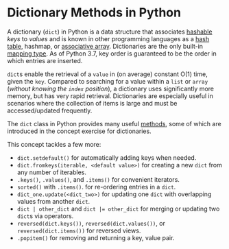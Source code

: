 # Dictionary Methods in Python

A dictionary (`dict`) in Python is a data structure that associates [hashable][term-hashable] _keys_ to _values_ and is known in other programming languages as a [hash table][hashtable-wikipedia], hashmap, or [associative array][associative-array].
Dictionaries are the only built-in [mapping type][mapping-types-dict].
As of Python 3.7, key order is guaranteed to be the order in which entries are inserted.

`dict`s enable the retrieval of a `value` in (on average) constant O(1) time, given the `key`.
Compared to searching for a value within a `list` or `array` (_without knowing the `index` position_), a dictionary uses significantly more memory, but has very rapid retrieval.
Dictionaries are especially useful in scenarios where the collection of items is large and must be accessed/updated frequently.

The `dict` class in Python provides many useful [methods][dict-methods], some of which are introduced in the concept exercise for dictionaries.

This concept tackles a few more:

- `dict.setdefault()` for automatically adding keys when needed.
- `dict.fromkeys(iterable, <default value>)` for creating a new `dict` from any number of iterables.
- `.keys()`, `.values()`, and `.items()` for convenient iterators.
- `sorted()` with `.items()`. for re-ordering entries in a `dict`.
- `dict_one.update(<dict_two>)` for updating one `dict` with overlapping values from another `dict`.
- `dict | other_dict` and `dict |= other_dict` for merging or updating two `dict`s via operators.
- `reversed(dict.keys())`, `reversed(dict.values())`, or `reversed(dict.items())` for reversed views.
- `.popitem()` for removing and returning a key, value pair.

[associative-array]: https://en.wikipedia.org/wiki/Associative_array#:~:text=In%20computer%20science%2C%20an%20associative,a%20function%20with%20finite%20domain.
[mapping-types-dict]: https://docs.python.org/3/library/stdtypes.html#mapping-types-dict
[hashtable-wikipedia]: https://en.wikipedia.org/wiki/Hash_table
[term-hashable]: https://docs.python.org/3/glossary.html#term-hashable
[dict-methods]: https://docs.python.org/3/library/stdtypes.html#dict

